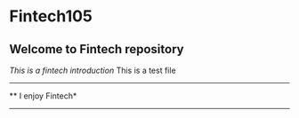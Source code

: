 # Fintech105
## Welcome to Fintech repository
*This is a fintech introduction*
This is a test file

---
** I enjoy Fintech*

---
